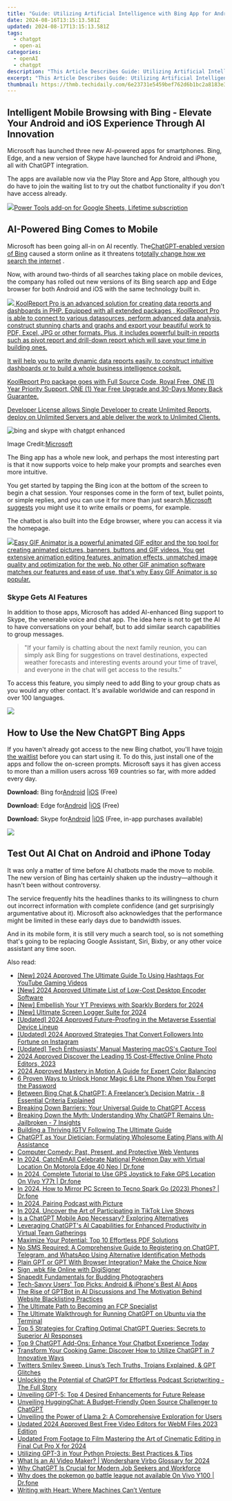 ```yaml
---
title: "Guide: Utilizing Artificial Intelligence with Bing App for Android Users"
date: 2024-08-16T13:15:13.581Z
updated: 2024-08-17T13:15:13.581Z
tags:
  - chatgpt
  - open-ai
categories:
  - openAI
  - chatgpt
description: "This Article Describes Guide: Utilizing Artificial Intelligence with Bing App for Android Users"
excerpt: "This Article Describes Guide: Utilizing Artificial Intelligence with Bing App for Android Users"
thumbnail: https://thmb.techidaily.com/6e23731e5459bef762d6b1bc2a8183e3bf6b31c4a9b6b999e3d277b3627f742d.jpg
---
```


## Intelligent Mobile Browsing with Bing - Elevate Your Android and iOS Experience Through AI Innovation

 Microsoft has launched three new AI-powered apps for smartphones. Bing, Edge, and a new version of Skype have launched for Android and iPhone, all with ChatGPT integration.

 The apps are available now via the Play Store and App Store, although you do have to join the waiting list to try out the chatbot functionality if you don't have access already.

<!-- affiliate ads begin -->
<a href="https://secure.2checkout.com/order/checkout.php?PRODS=4726807&QTY=1&AFFILIATE=108875&CART=1"><img src="https://secure.avangate.com/images/merchant/c14a8df1e1b4d5297e9cb30cb34d5a00/products/copy_copy_power-tools-48.png" border="0">Power Tools add-on for Google Sheets, Lifetime subscription</a>
<!-- affiliate ads end -->
## AI-Powered Bing Comes to Mobile

 Microsoft has been going all-in on AI recently. The[ChatGPT-enabled version of Bing](https://www.makeuseof.com/microsoft-bing-gets-chatgpt-ai/) caused a storm online as it threatens to[totally change how we search the internet](https://www.makeuseof.com/is-chatgpt-search-engine-threat/) .

 Now, with around two-thirds of all searches taking place on mobile devices, the company has rolled out new versions of its Bing search app and Edge browser for both Android and iOS with the same technology built in.

<!-- affiliate ads begin -->
<a href="https://secure.2checkout.com/order/checkout.php?PRODS=4737285&QTY=1&AFFILIATE=108875&CART=1"><img src="https://secure.avangate.com/images/merchant/b2f83c409ce63012229fb9cd465bdcfe/products/copy_reporting_system.png" border="0">  KoolReport Pro  is an advanced solution for creating data reports and dashboards in PHP. Equipped with all  extended packages , KoolReport Pro is able to connect to various datasources, perform advanced data analysis, construct stunning charts and graphs and export your beautiful work to PDF, Excel, JPG or other formats. Plus, it includes powerful built-in reports such as pivot report and drill-down report which will save your time in building ones. 

 It will help you to write dynamic data reports easily, to construct intuitive dashboards or to build a whole business intelligence cockpit. 

  KoolReport Pro  package goes with Full Source Code, Royal Free, ONE (1) Year Priority Support, ONE (1) Year Free Upgrade and 30-Days Money Back Guarantee. 

  Developer License  allows  Single Developer  to create Unlimited Reports, deploy on Unlimited Servers and able deliver the work to Unlimited Clients. </a>
<!-- affiliate ads end -->
![bing and skype with chatgpt enhanced](https://static1.makeuseofimages.com/wordpress/wp-content/uploads/2023/02/bing-and-skype-with-chatgpt-enhanced.jpg)

 Image Credit:[Microsoft](https://blogs.microsoft.com/blog/2023/02/22/the-new-bing-preview-experience-arrives-on-bing-and-edge-mobile-apps-introducing-bing-now-in-skype/)

 The Bing app has a whole new look, and perhaps the most interesting part is that it now supports voice to help make your prompts and searches even more intuitive.

 You get started by tapping the Bing icon at the bottom of the screen to begin a chat session. Your responses come in the form of text, bullet points, or simple replies, and you can use it for more than just search.[Microsoft suggests](https://blogs.microsoft.com/blog/2023/02/22/the-new-bing-preview-experience-arrives-on-bing-and-edge-mobile-apps-introducing-bing-now-in-skype/) you might use it to write emails or poems, for example.

 The chatbot is also built into the Edge browser, where you can access it via the homepage.

<!-- affiliate ads begin -->
<a href="https://secure.2checkout.com/order/checkout.php?PRODS=174416&QTY=1&AFFILIATE=108875&CART=1"><img src="https://www.easygifanimator.net/images/gif-animator.png" border="0">Easy GIF Animator is a powerful animated GIF editor and the top tool for creating animated pictures, banners, buttons and GIF videos. You get extensive animation editing features, animation effects, unmatched image quality and optimization for the web. No other GIF animation software matches our features and ease of use, that's why Easy GIF Animator is so popular.</a>
<!-- affiliate ads end -->
### Skype Gets AI Features

 In addition to those apps, Microsoft has added AI-enhanced Bing support to Skype, the venerable voice and chat app. The idea here is not to get the AI to have conversations on your behalf, but to add similar search capabilities to group messages.

> "If your family is chatting about the next family reunion, you can simply ask Bing for suggestions on travel destinations, expected weather forecasts and interesting events around your time of travel, and everyone in the chat will get access to the results."

 To access this feature, you simply need to add Bing to your group chats as you would any other contact. It's available worldwide and can respond in over 100 languages.

<!-- affiliate ads begin -->
<a href="https://secure.2checkout.com/order/checkout.php?PRODS=37100474&QTY=1&AFFILIATE=108875&CART=1"><img src="https://awario.com/images/pages/index/img-platform-ui-1280@1x.avif" border="0"></a>
<!-- affiliate ads end -->
## How to Use the New ChatGPT Bing Apps

 If you haven't already got access to the new Bing chatbot, you'll have to[join the waitlist](https://www.makeuseof.com/try-bing-ai-powered-search-engine/) before you can start using it. To do this, just install one of the apps and follow the on-screen prompts. Microsoft says it has given access to more than a million users across 169 countries so far, with more added every day.

**Download:** Bing for[Android](https://www.anrdoezrs.net/links/7251228/type/dlg/sid/UUmuoUeUpU2022079/https://play.google.com/store/apps/details?id=com.microsoft.bing) |[iOS](https://apps.apple.com/us/app/microsoft-bing-search/id345323231) (Free)

**Download:** Edge for[Android](https://www.anrdoezrs.net/links/7251228/type/dlg/sid/UUmuoUeUpU2022079/https://play.google.com/store/apps/details?id=com.microsoft.emmx) |[iOS](https://apps.apple.com/us/app/microsoft-edge-web-browser/id1288723196) (Free)

**Download:** Skype for[Android](https://www.anrdoezrs.net/links/7251228/type/dlg/sid/UUmuoUeUpU2022079/https://play.google.com/store/apps/details?id=com.skype.raider) |[iOS](https://apps.apple.com/us/app/skype/id304878510) (Free, in-app purchases available)

<!-- affiliate ads begin -->
<a href="https://shop.incomedia.eu/order/checkout.php?PRODS=14095146&QTY=1&AFFILIATE=108875&CART=1"><img src="https://secure.2checkout.com/images/merchant/8b6cc3ee5ec407721ce3bf5ff4c0f56b/PRO_BUY_728x90-EN.jpg" border="0"></a>
<!-- affiliate ads end -->
## Test Out AI Chat on Android and iPhone Today

 It was only a matter of time before AI chatbots made the move to mobile. The new version of Bing has certainly shaken up the industry—although it hasn't been without controversy.

 The service frequently hits the headlines thanks to its willingness to churn out incorrect information with complete confidence (and get surprisingly argumentative about it). Microsoft also acknowledges that the performance might be limited in these early days due to bandwidth issues.

 And in its mobile form, it is still very much a search tool, so is not something that's going to be replacing Google Assistant, Siri, Bixby, or any other voice assistant any time soon.


<ins class="adsbygoogle"
     style="display:block"
     data-ad-format="autorelaxed"
     data-ad-client="ca-pub-7571918770474297"
     data-ad-slot="1223367746"></ins>



<ins class="adsbygoogle"
     style="display:block"
     data-ad-client="ca-pub-7571918770474297"
     data-ad-slot="8358498916"
     data-ad-format="auto"
     data-full-width-responsive="true"></ins>

<span class="atpl-alsoreadstyle">Also read:</span>
<div><ul>
<li><a href="https://youtube-sure.techidaily.com/024-approved-the-ultimate-guide-to-using-hashtags-for-youtube-gaming-videos/"><u>[New] 2024 Approved  The Ultimate Guide To Using Hashtags For YouTube Gaming Videos</u></a></li>
<li><a href="https://on-screen-recording.techidaily.com/new-2024-approved-ultimate-list-of-low-cost-desktop-encoder-software/"><u>[New] 2024 Approved  Ultimate List of Low-Cost Desktop Encoder Software</u></a></li>
<li><a href="https://facebook-video-share.techidaily.com/new-embellish-your-yt-previews-with-sparkly-borders-for-2024/"><u>[New] Embellish Your YT Previews with Sparkly Borders for 2024</u></a></li>
<li><a href="https://screen-recording.techidaily.com/new-ultimate-screen-logger-suite-for-2024/"><u>[New] Ultimate Screen Logger Suite for 2024</u></a></li>
<li><a href="https://fox-access.techidaily.com/updated-2024-approved-future-proofing-in-the-metaverse-essential-device-lineup/"><u>[Updated] 2024 Approved  Future-Proofing in the Metaverse  Essential Device Lineup</u></a></li>
<li><a href="https://instagram-video-recordings.techidaily.com/updated-2024-approved-strategies-that-convert-followers-into-fortune-on-instagram/"><u>[Updated] 2024 Approved  Strategies That Convert Followers Into Fortune on Instagram</u></a></li>
<li><a href="https://digital-screen-recording.techidaily.com/updated-tech-enthusiasts-manual-mastering-macoss-capture-tool/"><u>[Updated] Tech Enthusiasts' Manual  Mastering macOS's Capture Tool</u></a></li>
<li><a href="https://fox-access.techidaily.com/2024-approved-discover-the-leading-15-cost-effective-online-photo-editors-2023/"><u>2024 Approved  Discover the Leading 15 Cost-Effective Online Photo Editors, 2023</u></a></li>
<li><a href="https://extra-approaches.techidaily.com/2024-approved-mastery-in-motion-a-guide-for-expert-color-balancing/"><u>2024 Approved  Mastery in Motion  A Guide for Expert Color Balancing</u></a></li>
<li><a href="https://unlock-android.techidaily.com/6-proven-ways-to-unlock-honor-magic-6-lite-phone-when-you-forget-the-password-by-drfone-android/"><u>6 Proven Ways to Unlock Honor Magic 6 Lite Phone When You Forget the Password</u></a></li>
<li><a href="https://tech-revival.techidaily.com/between-bing-chat-and-chatgpt-a-freelancers-decision-matrix-8-essential-criteria-explained/"><u>Between Bing Chat & ChatGPT: A Freelancer’s Decision Matrix - 8 Essential Criteria Explained</u></a></li>
<li><a href="https://tech-revival.techidaily.com/breaking-down-barriers-your-universal-guide-to-chatgpt-access/"><u>Breaking Down Barriers: Your Universal Guide to ChatGPT Access</u></a></li>
<li><a href="https://tech-revival.techidaily.com/breaking-down-the-myth-understanding-why-chatgpt-remains-un-jailbroken-7-insights/"><u>Breaking Down the Myth: Understanding Why ChatGPT Remains Un-Jailbroken - 7 Insights</u></a></li>
<li><a href="https://instagram-video-recordings.techidaily.com/building-a-thriving-igtv-following-the-ultimate-guide/"><u>Building a Thriving IGTV Following  The Ultimate Guide</u></a></li>
<li><a href="https://tech-revival.techidaily.com/chatgpt-as-your-dietician-formulating-wholesome-eating-plans-with-ai-assistance/"><u>ChatGPT as Your Dietician: Formulating Wholesome Eating Plans with AI Assistance</u></a></li>
<li><a href="https://tech-revival.techidaily.com/computer-comedy-past-present-and-protective-web-ventures/"><u>Computer Comedy: Past, Present, and Protective Web Ventures</u></a></li>
<li><a href="https://android-pokemon-go.techidaily.com/in-2024-catchemall-celebrate-national-pokemon-day-with-virtual-location-on-motorola-edge-40-neo-drfone-by-drfone-virtual-android/"><u>In 2024, CatchEmAll Celebrate National Pokémon Day with Virtual Location On Motorola Edge 40 Neo | Dr.fone</u></a></li>
<li><a href="https://review-topics.techidaily.com/in-2024-complete-tutorial-to-use-gps-joystick-to-fake-gps-location-on-vivo-y77t-drfone-by-drfone-virtual-android/"><u>In 2024, Complete Tutorial to Use GPS Joystick to Fake GPS Location On Vivo Y77t | Dr.fone</u></a></li>
<li><a href="https://screen-mirror.techidaily.com/in-2024-how-to-mirror-pc-screen-to-tecno-spark-go-2023-phones-drfone-by-drfone-android/"><u>In 2024, How to Mirror PC Screen to Tecno Spark Go (2023) Phones? | Dr.fone</u></a></li>
<li><a href="https://extra-support.techidaily.com/in-2024-pairing-podcast-with-picture/"><u>In 2024, Pairing Podcast with Picture</u></a></li>
<li><a href="https://tiktok-videos.techidaily.com/in-2024-uncover-the-art-of-participating-in-tiktok-live-shows/"><u>In 2024, Uncover the Art of Participating in TikTok Live Shows</u></a></li>
<li><a href="https://tech-revival.techidaily.com/is-a-chatgpt-mobile-app-necessary-exploring-alternatives/"><u>Is a ChatGPT Mobile App Necessary? Exploring Alternatives</u></a></li>
<li><a href="https://tech-revival.techidaily.com/leveraging-chatgpts-ai-capabilities-for-enhanced-productivity-in-virtual-team-gatherings/"><u>Leveraging ChatGPT's AI Capabilities for Enhanced Productivity in Virtual Team Gatherings</u></a></li>
<li><a href="https://tech-revival.techidaily.com/maximize-your-potential-top-10-effortless-pdf-solutions/"><u>Maximize Your Potential: Top 10 Effortless PDF Solutions</u></a></li>
<li><a href="https://tech-revival.techidaily.com/no-sms-required-a-comprehensive-guide-to-registering-on-chatgpt-telegram-and-whatsapp-using-alternative-identification-methods/"><u>No SMS Required: A Comprehensive Guide to Registering on ChatGPT, Telegram, and WhatsApp Using Alternative Identification Methods</u></a></li>
<li><a href="https://tech-revival.techidaily.com/plain-gpt-or-gpt-with-browser-integration-make-the-choice-now/"><u>Plain GPT or GPT With Browser Integration? Make the Choice Now</u></a></li>
<li><a href="https://techidaily.com/sign-wbk-file-online-with-digisigner-by-ldigisigner-sign-a-word-sign-a-word/"><u>Sign .wbk file Online with DigiSigner</u></a></li>
<li><a href="https://vp-tips.techidaily.com/snapedit-fundamentals-for-budding-photographers/"><u>Snapedit Fundamentals for Budding Photographers</u></a></li>
<li><a href="https://tech-revival.techidaily.com/tech-savvy-users-top-picks-android-and-iphones-best-ai-apps/"><u>Tech-Savvy Users' Top Picks: Android & iPhone's Best AI Apps</u></a></li>
<li><a href="https://tech-revival.techidaily.com/the-rise-of-gptbot-in-ai-discussions-and-the-motivation-behind-website-blacklisting-practices/"><u>The Rise of GPTBot in AI Discussions and The Motivation Behind Website Blacklisting Practices</u></a></li>
<li><a href="https://extra-resources.techidaily.com/the-ultimate-path-to-becoming-an-fcp-specialist/"><u>The Ultimate Path to Becoming an FCP Specialist</u></a></li>
<li><a href="https://tech-revival.techidaily.com/the-ultimate-walkthrough-for-running-chatgpt-on-ubuntu-via-the-terminal/"><u>The Ultimate Walkthrough for Running ChatGPT on Ubuntu via the Terminal</u></a></li>
<li><a href="https://tech-revival.techidaily.com/top-5-strategies-for-crafting-optimal-chatgpt-queries-secrets-to-superior-ai-responses/"><u>Top 5 Strategies for Crafting Optimal ChatGPT Queries: Secrets to Superior AI Responses</u></a></li>
<li><a href="https://tech-revival.techidaily.com/top-9-chatgpt-add-ons-enhance-your-chatbot-experience-today/"><u>Top 9 ChatGPT Add-Ons: Enhance Your Chatbot Experience Today</u></a></li>
<li><a href="https://tech-revival.techidaily.com/transform-your-cooking-game-discover-how-to-utilize-chatgpt-in-7-innovative-ways/"><u>Transform Your Cooking Game: Discover How to Utilize ChatGPT in 7 Innovative Ways</u></a></li>
<li><a href="https://tech-revival.techidaily.com/1722071225389-twitters-smiley-sweep-linuss-tech-truths-trojans-explained-and-gpt-glitches/"><u>Twitters Smiley Sweep, Linus’s Tech Truths, Trojans Explained, & GPT Glitches</u></a></li>
<li><a href="https://tech-revival.techidaily.com/unlocking-the-potential-of-chatgpt-for-effortless-podcast-scriptwriting-the-full-story/"><u>Unlocking the Potential of ChatGPT for Effortless Podcast Scriptwriting - The Full Story</u></a></li>
<li><a href="https://tech-revival.techidaily.com/unveiling-gpt-5-top-4-desired-enhancements-for-future-release/"><u>Unveiling GPT-5: Top 4 Desired Enhancements for Future Release</u></a></li>
<li><a href="https://tech-revival.techidaily.com/unveiling-huggingchat-a-budget-friendly-open-source-challenger-to-chatgpt/"><u>Unveiling HuggingChat: A Budget-Friendly Open Source Challenger to ChatGPT</u></a></li>
<li><a href="https://tech-revival.techidaily.com/unveiling-the-power-of-llama-2-a-comprehensive-exploration-for-users/"><u>Unveiling the Power of Llama 2: A Comprehensive Exploration for Users</u></a></li>
<li><a href="https://smart-video-creator.techidaily.com/updated-2024-approved-best-free-video-editors-for-webm-files-2023-edition/"><u>Updated 2024 Approved Best Free Video Editors for WebM Files 2023 Edition</u></a></li>
<li><a href="https://video-creation-software.techidaily.com/updated-from-footage-to-film-mastering-the-art-of-cinematic-editing-in-final-cut-pro-x-for-2024/"><u>Updated From Footage to Film Mastering the Art of Cinematic Editing in Final Cut Pro X for 2024</u></a></li>
<li><a href="https://tech-revival.techidaily.com/utilizing-gpt-3-in-your-python-projects-best-practices-and-tips/"><u>Utilizing GPT-3 in Your Python Projects: Best Practices & Tips</u></a></li>
<li><a href="https://ai-voice-clone.techidaily.com/what-is-an-ai-video-maker-wondershare-virbo-glossary-for-2024/"><u>What Is an AI Video Maker? | Wondershare Virbo Glossary for 2024</u></a></li>
<li><a href="https://tech-revival.techidaily.com/why-chatgpt-is-crucial-for-modern-job-seekers-and-workforce/"><u>Why ChatGPT Is Crucial for Modern Job Seekers and Workforce</u></a></li>
<li><a href="https://change-location.techidaily.com/why-does-the-pokemon-go-battle-league-not-available-on-vivo-y100-drfone-by-drfone-virtual-android/"><u>Why does the pokemon go battle league not available On Vivo Y100 | Dr.fone</u></a></li>
<li><a href="https://tech-revival.techidaily.com/writing-with-heart-where-machines-cant-venture/"><u>Writing with Heart: Where Machines Can’t Venture</u></a></li>
</ul></div>
